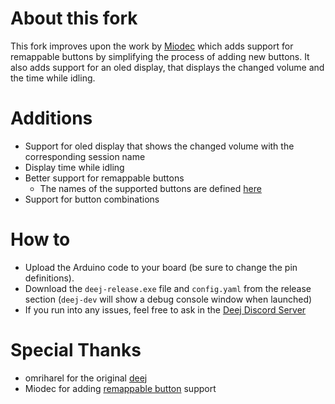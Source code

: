 # About this fork

This fork improves upon the work by [Miodec](https://github.com/Miodec/deej) which adds support for remappable buttons by simplifying the process of adding new buttons. It also adds support for an oled display, that displays the changed volume and the time while idling.

# Additions
* Support for oled display that shows the changed volume with the corresponding session name
* Display time while idling
* Better support for remappable buttons 
    * The names of the supported buttons are defined [here](./pkg/deej/kbmap.go)
* Support for button combinations

# How to

 - Upload the Arduino code to your board (be sure to change the pin definitions).
 - Download the `deej-release.exe` file and `config.yaml` from the release section (`deej-dev` will show a debug console window when launched)
 - If you run into any issues, feel free to ask in the [Deej Discord Server](https://discord.gg/nf88NJu)

# Special Thanks

- omriharel for the original [deej](https://github.com/omriharel/deej)
- Miodec for adding [remappable button](https://github.com/Miodec/deej) support